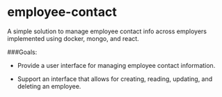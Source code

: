 # employee-contact
A simple solution to manage employee contact info across employers implemented using docker, mongo, and react.   

###Goals:   

- Provide a user interface for managing employee contact information. 

- Support an interface that allows for creating, reading, updating, and deleting an employee.

